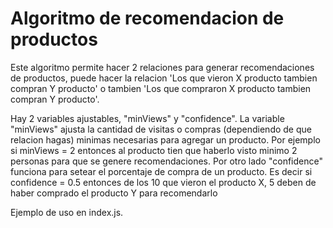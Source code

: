 # Algoritmo de recomendacion de productos

Este algoritmo permite hacer 2 relaciones para generar recomendaciones de productos, puede hacer la relacion 'Los que vieron X producto tambien compran Y producto' o tambien 'Los que compraron X producto tambien compran Y producto'.

Hay 2 variables ajustables, "minViews" y "confidence". La variable "minViews" ajusta la cantidad de visitas o compras (dependiendo de que relacion hagas) minimas necesarias para agregar un producto. Por ejemplo si minViews = 2 entonces al producto tien que haberlo visto minimo 2 personas para que se genere recomendaciones.
Por otro lado "confidence" funciona para setear el porcentaje de compra de un producto. Es decir si confidence = 0.5 entonces de los 10 que vieron el producto X, 5 deben de haber comprado el producto Y para recomendarlo

Ejemplo de uso en index.js.
